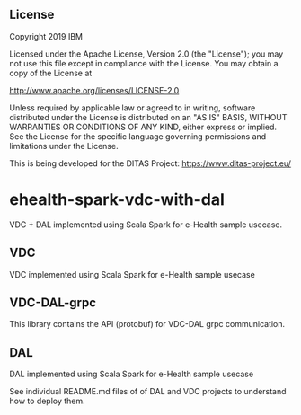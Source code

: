 ## License
Copyright 2019 IBM

Licensed under the Apache License, Version 2.0 (the "License"); you may not
use this file except in compliance with the License. You may obtain a copy of
the License at

http://www.apache.org/licenses/LICENSE-2.0

Unless required by applicable law or agreed to in writing, software
distributed under the License is distributed on an "AS IS" BASIS, WITHOUT
WARRANTIES OR CONDITIONS OF ANY KIND, either express or implied. See the
License for the specific language governing permissions and limitations under
the License.

This is being developed for the DITAS Project: https://www.ditas-project.eu/

# ehealth-spark-vdc-with-dal
VDC + DAL implemented using Scala Spark for e-Health sample usecase.

## VDC
VDC implemented using Scala Spark for e-Health sample usecase


## VDC-DAL-grpc
This library contains the API (protobuf) for VDC-DAL grpc communication.

## DAL
DAL implemented using Scala Spark for e-Health sample usecase

See individual README.md files of of DAL and VDC projects to understand how to deploy them.
